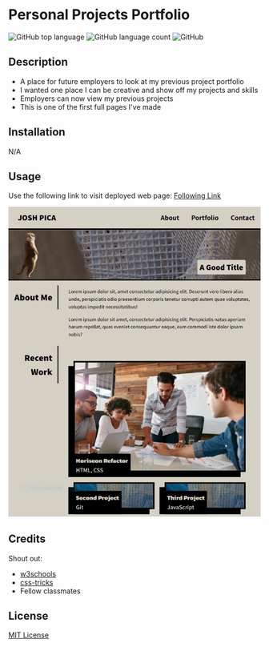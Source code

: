 # Personal Projects Portfolio

![GitHub top language](https://img.shields.io/github/languages/top/tooboi/portfolio?color=%23d5d0c4)
![GitHub language count](https://img.shields.io/github/languages/count/tooboi/portfolio?color=%23d5d0c4)
![GitHub](https://img.shields.io/github/license/tooboi/portfolio?color=%23d5d0c4)

## Description

- A place for future employers to look at my previous project portfolio
- I wanted one place I can be creative and show off my projects and skills
- Employers can now view my previous projects
- This is one of the first full pages I've made

## Installation

N/A

## Usage

Use the following link to visit deployed web page: [Following Link](https://tooboi.github.io/Portfolio/)

![screenshot of web page](/assets/images/Portfolio1capture.PNG)

## Credits

Shout out:

- [w3schools](https://www.w3schools.com/css/default.asp)
- [css-tricks](https://css-tricks.com/snippets/css/a-guide-to-flexbox/)
- Fellow classmates

## License

[MIT License](./LICENSE)
